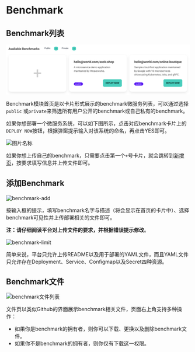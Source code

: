 # Benchmark

## Benchmark列表

 <img src="../img/benchmark.png"  alt="benchmark" align=center />

[//]: # (![benchmark]&#40;assets/doc/img/benchmark.png&#41;)

Benchmark模块首页是以卡片形式展示的benchmark微服务列表，可以通过选择`public`
或`private`来筛选所有用户公开的benchmark或自己私有的benchmark。


如果你想部署一个微服务系统，可以如下图所示，点击对应benchmark卡片上的`DEPLOY NOW`按钮，根据弹窗提示输入对该系统的命名，再点击YES即可。

 <img src="https://wanz-bucket.oss-cn-beijing.aliyuncs.com/typora/image-20230901115053556.png" width = "1000" height = "1000" alt="图片名称" align=center />

[//]: # (![image-20230901115053556]&#40;https://wanz-bucket.oss-cn-beijing.aliyuncs.com/typora/image-20230901115053556.png&#41;)

如果你想上传自己的benchmark，只需要点击第一个`+`号卡片，就会跳转到[新增页](/doc/zh/benchmark.md#新增页)，按要求填写信息并上传文件即可。

## 添加Benchmark

 <img src="assets/doc/img/benchmark-add.png" width = "800" height = "800" alt="benchmark-add" align=center />

按输入框的提示，填写benchmark名字与描述（将会显示在首页的卡片中）、选择benchmark可见性并上传部署相关的文件即可。

**注：请仔细阅读平台对上传文件的要求，并根据错误提示修改**。

 <img src="assets/doc/img/benchmark-limit.png" width = "1000" height = "1000" alt="benchmark-limit" align=center />

简单来说，平台只允许上传README以及用于部署的YAML文件，而且YAML文件只允许存在Deployment、Service、Configmap以及Secret四种资源。

## Benchmark文件

![benchmark文件列表](assets/doc/img/benchmark-files.png)

文件页以类似Github的界面展示benchmark相关文件，页面右上角支持多种操作：
- 如果你是benchmark的拥有者，则你可以下载、更换以及删除benchmark文件。
- 如果你不是benchmark的拥有者，则你仅有下载这一权限。


